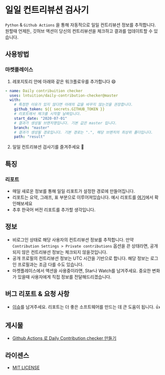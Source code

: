 # 일일 컨트리뷰션 검사기
`Python` & `Github Actions` 을 통해 자동적으로 일일 컨트리뷰션 정보를 추적합니다. 
원할때 언제든, 깃허브 액션이 당신의 컨트리뷰션을 체크하고 결과를 업데이트할 수 있습니다.

## 사용방법
### 마켓플레이스
1. 레포지토리 안에 아래와 같은 워크플로우를 추가합니다 :smile:
``` yml
- name: Daily contribuition checker
  uses: lntuition/daily-contribution-checker@master
  with:
    # 특정한 이유가 있지 않다면 아래의 값을 바꾸지 않는것을 권장합니다.
    github_token: ${{ secrets.GITHUB_TOKEN }}
    # 리포트에서 체크를 시작할 날짜입니다.
    start_date: "2020-07-01"
    # 결과가 생성될 브랜치명입니다. 기본 값은 master 입니다.
    branch: "master"
    # 결과가 생성될 경로입니다. 기본 경로는 ".", 해당 브랜치의 최상위 폴더입니다.
    path: "result"
```
2. 일일 컨트리뷰션 검사기를 즐겨주세요 :tada:

## 특징
### 리포트
- 매일 새로운 정보를 통해 일일 리포트가 설정한 경로에 만들어집니다. 
- 리포트는 요약, 그래프, 표 부분으로 이루어져있습니다. 예시 리포트를 [여기](https://github.com/lntuition/daily-contribution-checker/tree/master/result/README.md)에서 확인해보세요
- 추후 한국어 버전 리포트를 추가할 생각입니다.

## 정보
- 비로그인 상태로 해당 사용자의 컨트리뷰션 정보를 추적합니다. 만약 `Contribution Settings > Private contributions` 옵션을 끈 상태라면, 공개되지 않은 컨트리뷰션 정보는 체크되지 않을것입니다.
- 공개 프로필의 컨트리뷰션 정보는 UTC 시간을 기반으로 합니다. 해당 정보는 로그인 프로필과는 조금 다를 수도 있습니다.
- 마켓플레이스에서 액션을 사용중이라면, Star나 Watch를 남겨주세요. 중요한 변화가 있을때 사용자에게 직접 정보를 전달해드리겠습니다.

## 버그 리포트 & 요청 사항
- [이슈](https://github.com/lntuition/daily-contribution-checker/issues)를 남겨주세요. 리포트는 더 좋은 소프트웨어를 만드는 데 큰 도움이 됩니다. :+1:

## 게시물
- [Github Actions 로 Daily Contribution checker 만들기](https://medium.com/@ekffu200098/python-github-actions-%EB%A1%9C-daily-contribution-checker-%EB%A7%8C%EB%93%A4%EA%B8%B0-2fa7f306de46)

## 라이센스
- [MIT LICENSE](https://github.com/lntuition/daily-contribution-checker/blob/master/LICENSE)
